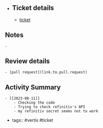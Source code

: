 - ## Ticket details
	- [ticket](https://gitlab.vertis.com:8443/vertis/ls2/-/issues/14)
## Notes
	-
## Review details
	- [pull request](link.to.pull.request)
## Activity Summary
	- [[2023-08-11]]
		- Checking the code
		- Trying to check refinitiv's API
		- my refinitiv secret seems not to work
- tags:: #vertis #ticket